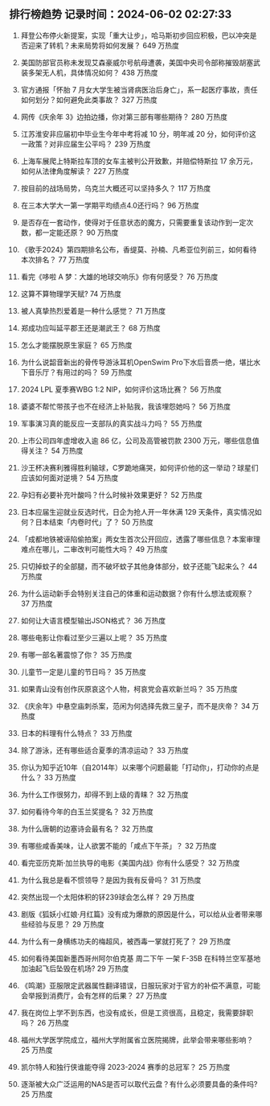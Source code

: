 
## 排行榜趋势 记录时间：2024-06-02 02:27:33
  
  1. 拜登公布停火新提案，实现「重大让步」，哈马斯初步回应积极，巴以冲突是否迎来了转机？未来局势将如何发展？ 649 万热度
    
  2. 美国防部官员称未发现艾森豪威尔号航母遭袭，美国中央司令部称摧毁胡塞武装多架无人机，具体情况如何？ 438 万热度
    
  3. 官方通报「怀胎 7 月女大学生被当肾病医治后身亡」，系一起医疗事故，责任如何划分？如何避免此类事故？ 327 万热度
    
  4. 网传《庆余年 3》边拍边播，你对第三部有哪些期待？ 280 万热度
    
  5. 江苏淮安非应届初中毕业生今年中考将减 10 分，明年减 20 分，如何评价这一政策？对非应届生公平吗？ 239 万热度
    
  6. 上海车展爬上特斯拉车顶的女车主被判公开致歉，并赔偿特斯拉 17 余万元，如何从法律角度解读？ 227 万热度
    
  7. 按目前的战场局势，乌克兰大概还可以坚持多久？ 117 万热度
    
  8. 在三本大学大一第一学期平均绩点4.0还行吗？ 96 万热度
    
  9. 是否存在一套动作，使得对于任意状态的魔方，只需要重复该动作到一定次数，都一定能还原？ 90 万热度
    
  10. 《歌手2024》第四期排名公布，香缇莫、孙楠、凡希亚位列前三，如何看待本次排名？ 77 万热度
    
  11. 看完《哆啦 A 梦：大雄的地球交响乐》你有何感受？ 76 万热度
    
  12. 这算不算物理学天赋? 74 万热度
    
  13. 被人真挚热烈爱着是一种什么感觉？ 71 万热度
    
  14. 郑成功应叫延平郡王还是潮武王？ 68 万热度
    
  15. 怎么才能摆脱原生家庭？ 65 万热度
    
  16. 为什么说韶音新出的骨传导游泳耳机OpenSwim Pro下水后音质一绝，堪比水下音乐厅？有用过的吗？ 59 万热度
    
  17. 2024 LPL 夏季赛WBG 1:2 NIP，如何评价这场比赛？ 56 万热度
    
  18. 婆婆不帮忙带孩子也不在经济上补贴我，我该埋怨她吗？ 56 万热度
    
  19. 军事演习真的能反应一支部队的真实战斗力吗？ 55 万热度
    
  20. 上市公司四年虚增收入逾 86 亿，公司及高管被罚款 2300 万元，哪些信息值得关注？ 54 万热度
    
  21. 沙王杯决赛利雅得胜利输球，C罗跪地痛哭，如何评价他的这一举动？球星们应该如何面对逆境？ 54 万热度
    
  22. 孕妇有必要补充叶酸吗？什么时候补效果更好？ 52 万热度
    
  23. 日本应届生迎就业反选时代，日企为抢人开一年休满 129 天条件，真实情况如何？日本结束「内卷时代」了？ 50 万热度
    
  24. 「成都地铁被诬陷偷拍案」两女生首次公开回应，透露了哪些信息？本案审理难点在哪儿，二审改判可能性大吗？ 49 万热度
    
  25. 只切掉蚊子的全部腿，而不破坏蚊子其他身体部分，蚊子还能飞起来么？ 44 万热度
    
  26. 为什么运动新手会特别关注自己的体重和运动数据？你有什么想法或观察？ 37 万热度
    
  27. 如何让大语言模型输出JSON格式？ 36 万热度
    
  28. 哪些电影让你看过至少三遍以上呢？ 35 万热度
    
  29. 有哪一部名著震惊了你？ 35 万热度
    
  30. 儿童节一定是儿童的节日吗？ 35 万热度
    
  31. 如果青山没有创作灰原哀这个人物，柯哀党会喜欢新兰吗？ 35 万热度
    
  32. 《庆余年》中悬空庙刺杀案，范闲为何选择先救三皇子，而不是庆帝？ 34 万热度
    
  33. 日本的料理有什么特点？ 33 万热度
    
  34. 除了游泳，还有哪些适合夏季的清凉运动？ 33 万热度
    
  35. 你认为知乎近10年（自2014年）以来哪个问题最能「打动你」，打动你的点是什么？ 33 万热度
    
  36. 为什么工作很努力，却得不到上级的青睐？ 32 万热度
    
  37. 如何看待今年的白玉兰奖提名？ 32 万热度
    
  38. 为什么唐朝的边塞诗会最有名？ 32 万热度
    
  39. 有哪些咸香美味，让人欲罢不能的「咸点下午茶」？ 32 万热度
    
  40. 看完亚历克斯·加兰执导的电影《美国内战》你有什么感受？ 32 万热度
    
  41. 为什么我总是看不惯领导？是因为我有反骨吗？ 31 万热度
    
  42. 突然出现一个太阳体积的钚239球会怎么样？ 29 万热度
    
  43. 剧版《狐妖小红娘·月红篇》没有成为爆款的原因是什么，可以给从业者带来哪些经验与反思？ 29 万热度
    
  44. 为什么有一身横练功夫的梅超风，被西毒一掌就打死了？ 29 万热度
    
  45. 如何看待美国新墨西哥州阿尔伯克基 周二下午 一架 F-35B 在科特兰空军基地加油起飞后坠毁在机场? 29 万热度
    
  46. 《鸣潮》亚服限定武器属性翻译错误，日服玩家对于官方的补偿不满意，可能会举报到消费厅，会有怎样的后果？ 27 万热度
    
  47. 我在岗位上学不到东西，也没有成长，但是工资很高，且稳定，我需要辞职吗？ 26 万热度
    
  48. 福州大学医学院成立，福州大学附属省立医院揭牌，此举会带来哪些影响？ 25 万热度
    
  49. 凯尔特人和独行侠谁能夺得 2023-2024 赛季的总冠军？ 25 万热度
    
  50. 逐渐被大众广泛运用的NAS是否可以取代云盘？有什么必须要具备的条件吗? 25 万热度
    